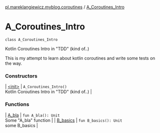 [pl.mareklangiewicz.myblog.coroutines](../index.md) / [A_Coroutines_Intro](.)

# A_Coroutines_Intro

`class A_Coroutines_Intro`

Kotlin Coroutines Intro in "TDD" (kind of..)

This is my attempt to learn about kotlin coroutines and write some tests on the way.

### Constructors

| [&lt;init&gt;](-init-.md) | `A_Coroutines_Intro()`<br>Kotlin Coroutines Intro in "TDD" (kind of..) |

### Functions

| [A_bla](-a_bla.md) | `fun A_bla(): Unit`<br>Some "A_bla" function |
| [B_basics](-b_basics.md) | `fun B_basics(): Unit`<br>some B_basics |


